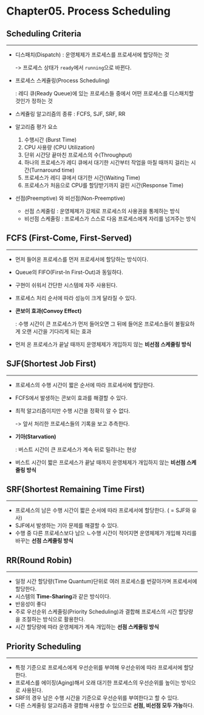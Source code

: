 <h1> Chapter05. Process Scheduling</h1>

<h2>Scheduling Criteria</h2>

---

- 디스패치(Dispatch) : 운영체제가 프로세스를 프로세서에 할당하는 것

  -> 프로세스 상태가 `ready`에서 `running`으로 바뀐다.

- 프로세스 스케쥴링(Process Scheduling)

  : 레디 큐(Ready Queue)에 있는 프로세스들 중에서 어떤 프로세스를 디스패치할 것인가 정하는 것

- 스케쥴링 알고리즘의 종류 : FCFS, SJF, SRF, RR

- 알고리즘 평가 요소

  1. 수행시간 (Burst Time)
  2. CPU 사용량 (CPU Utilization)
  3. 단위 시간당 끝마친 프로세스의 수(Throughput)
  4. 하나의 프로세스가 레디 큐에서 대기한 시간부터 작업을 마칠 때까지 걸리는 시간(Turnaround time)
  5. 프로세스가 레디 큐에서 대기한 시간(Waiting Time)
  6. 프로세스가 처음으로 CPU를 할당받기까지 걸린 시간(Response Time)

- 선점(Preemptive) 와 비선점(Non-Preemptive)

  - 선점 스케줄링 : 운영체제가 강제로 프로세스의 사용권을 통제하는 방식
  - 비선점 스케줄링 : 프로세스가 스스로 다음 프로세스에게 자리를 넘겨주는 방식

<h2> FCFS (First-Come, First-Served)</h2>

---

- 먼저 들어온 프로세스를 먼저 프로세서에 할당하는 방식이다.

- Queue의 FIFO(First-In First-Out)과 동일하다.

- 구현이 쉬워서 간단한 시스템에 자주 사용된다.

- 프로세스 처리 순서에 따라 성능이 크게 달라질 수 있다.

- **콘보이 효과(Convoy Effect)**

  : 수행 시간이 큰 프로세스가 먼저 들어오면 그 뒤에 들어온 프로세스들이 불필요하게 오랜 시간을 기다리게 되는 효과

- 먼저 온 프로세스가 끝날 때까지 운영체제가 개입하지 않는 **비선점 스케줄링 방식**



<h2> SJF(Shortest Job First)</h2>

---

- 프로세스의 수행 시간이 짧은 순서에 따라 프로세서에 할당한다.

- FCFS에서 발생하는 콘보이 효과를 해결할 수 있다.

- 최적 알고리즘이지만 수행 시간을 정확히 알 수 없다.

  -> 앞서 처리한 프로세스들의 기록을 보고 추측한다.

- **기아(Starvation)**

  : 버스트 시간이 큰 프로세스가 계속 뒤로 밀려나는 현상

- 버스트 시간이 짧은 프로세스가 끝날 때까지 운영체제가 개입하지 않는 **비선점 스케줄링 방식**



<h2>SRF(Shortest Remaining Time First)</h2>

---

- 프로세스의 남은 수행 시간이 짧은 순서에 따라 프로세서에 할당한다. ( = SJF와 유사)
- SJF에서 발생하는 기아 문제를 해결할 수 있다.
- 수행 중 다른 프로세스보다 남으 ㄴ수행 시간이 적어지면 운영체제가 개입해 자리를 바꾸는 **선점 스케줄링 방식**



<h2> RR(Round Robin)</h2>

---

- 일정 시간 할당량(Time Quantum)단위로 여러 프로세스를 번갈아가며 프로세서에 할당한다.
- 시스템의 **Time-Sharing**과 같은 방식이다.
- 반응성이 좋다
- 주로 우선순위 스케줄링(Priority Scheduling)과 결합해 프로세스의 시간 할당량을 조절하는 방식으로 활용한다.
- 시간 할당량에 따라 운영체제가 계속 개입하는 **선점 스케줄링 방식**



<h2> Priority Scheduling</h2>

---

- 특정 기준으로 프로세스에게 우선순위를 부여해 우선순위에 따라 프로세서에 할당한다.
- 프로세스를 에이징(Aging)해서 오래 대기한 프로세스의 우선순위를 높이는 방식으로 사용된다.
- SRF의 경우 남은 수행 시간을 기준으로 우선순위를 부여한다고 할 수 있다.
- 다른 스케줄링 알고리즘과 결합해 사용할 수 있으므로 **선점, 비선점 모두 가능**하다.

